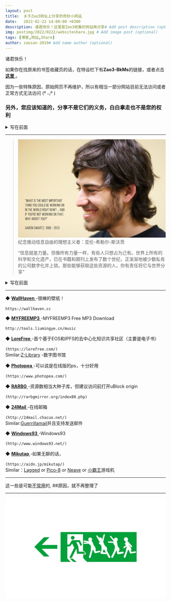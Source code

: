 ```yaml
---
layout: post
title:  关于Zao3网址上分享的奇妙小网站
date:   2022-02-22 14:00:00 +0300
description: 诸君快乐！这里是Zao3收集的网站再分享# Add post description (optional)
img: postimg/2022/0222/websiteshare.jpg # Add image post (optional)
tags: [博客,网站,Share]
author: zaosan-2019# Add name author (optional)
---
```

诸君快乐！

如果你在找原来的书签收藏页的话，在特设栏下有**Zao3-BkMs**的链接，或者点击[ **这里** ](https://zaosan.rthe.xyz)。  

因为一些特殊原因，原始网页不再维护，所以有相当一部分网站目前无法访问或者正常方式无法访问 \(º﹃º )  

### 另外，您应该知道的，分享不是它们的义务，白白拿走也不是您的权利 



<details><summary>写在前面</summary>
<p>
 
## 请您具有辨别是非的能力 ##
## 请您发表高见时深思 ##
## 请您具有辨别是非的能力 ##
## 请您发表高见时深思 ##
## 请您具有辨别是非的能力 ##
## 请您发表高见时深思 ##

  本网站根本不值一提，相比之下甚显简陋。

  但，网页的初衷是为了分享，知识被创造不是为了封锁在高墙之后，不是吗？
  
  任何孔洞都可以透过光。  
  
</p>
</details>


***


>  
>![sharewith](/assets/img/postimg/2022/0222/sharewith.jpeg)
>纪念推动信息自由的理想主义者：亚伦-希勒尔-斯沃茨
>
>“信息就是力量。但像所有力量一样，有些人只想占为己有。世界上所有的科学和文化遗产，已在书籍和期刊上发布了数个世纪，正渐渐地被少数私有的公司数字化并上锁。那些能够获取这些资源的人，你有责任将它与世界分享”
>  

  
<details><summary>写在前面</summary>
<p>

导向的某些网站可能有较多的广告，您可以试着在浏览器里添加一些插件来获取最佳体验，这里推荐uBlock origin，

</p>
</details>
  
***
  
  



 ◆ [ **WallHaven** ](https://wallhaven.cc) -很棒的壁纸！

 `https://wallhaven.cc`  
  
  
 ◆ [ **MYFREEMP3** ](https://tools.liumingye.cn/music) -MYFREEMP3 Free MP3 Download

 `http://tools.liumingye.cn/music`  
  
  
 ◆ [ **LoreFree** ](https://lorefree.com/) -首个基于EOS和IPFS的去中心化知识共享社区（主要是电子书）  
 
 `(https://lorefree.com/)`  
 Similar:[Z-Library](https://zh.b-ok.com/) -数字图书馆
  
  
 ◆ [ **Photopea** ](https://www.photopea.com/) -可以说是在线版的ps，十分好用  
 
 `(https://www.photopea.com/)`  
  
  
 ◆ [ **RARBG** ](http://rarbgmirror.org/index80.php) -资源数相当大种子库，但建议访问前打开uBlock origin  
 
 `(http://rarbgmirror.org/index80.php)`  
  
  
 ◆ [ **24Mail** ](http://24mail.chacuo.net/) -在线邮箱  
 
 `(http://24mail.chacuo.net/)`  
 Similar:[Guerrillamail](https://www.guerrillamail.com/zh/)并且支持发送邮件 
  
  
 ◆ [ **Windows93** ](http://www.windows93.net/) -Windows93  
 
 `(http://www.windows93.net/)`  
  
  
 ◆ [ **Mikutap** ](https://aidn.jp/mikutap/) -如果无聊的话，  
 
 `(https://aidn.jp/mikutap/)`  
 Similar：[Lagged](https://lagged.com/) or [Pico-8](https://www.lexaloffle.com/pico-8.php) or [Neave](https://neave.com/) or [小霸王](https://www.yikm.net/)游戏机




<!--
 > ◆ [ *你在找什么呢？* ]() -  
 > 
 > ``  
 >
 >
-->

***

这一些是可能[不常用]({{site.baseurl}}/bookmarks)的, ##原因，就不再整理了

***

![termux](/assets/img/postimg/2022/0222/websitesharefooter.jpg)
